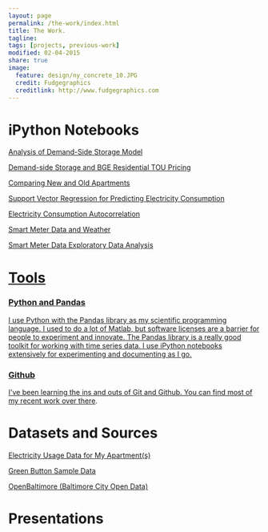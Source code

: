 ```yaml
---
layout: page
permalink: /the-work/index.html
title: The Work.
tagline: 
tags: [projects, previous-work]
modified: 02-04-2015
share: true
image:
  feature: design/ny_concrete_10.JPG
  credit: Fudgegraphics
  creditlink: http://www.fudgegraphics.com
---
```




# iPython Notebooks

<a href='http://nbviewer.ipython.org/github/jtelszasz/demandside_storage/blob/master/analysis.ipynb'>Analysis of Demand-Side Storage Model</a>

<a href='http://nbviewer.ipython.org/github/jtelszasz/demandside_storage/blob/master/TOU_pricing_and_storage.ipynb'>Demand-side Storage and BGE Residential TOU Pricing</a>

<a href='http://nbviewer.ipython.org/github/jtelszasz/my_energy/blob/master/apt_compare.ipynb'>Comparing New and Old Apartments</a>

<a href='http://nbviewer.ipython.org/github/jtelszasz/my_energy/blob/master/Elec_SVM.ipynb?create=1'>Support Vector Regression for Predicting Electricity Consumption</a>

<a href='http://nbviewer.ipython.org/github/jtelszasz/my_energy/blob/master/Usage_Autocorrelation.ipynb?create=1'>Electricity Consumption Autocorrelation</a>

<a href="http://nbviewer.ipython.org/github/jtelszasz/my_energy/blob/master/My_Energy_And_Weather.ipynb?create=1">Smart Meter Data and Weather</a>

<a href="http://nbviewer.ipython.org/github/jtelszasz/my_energy/blob/master/My_Energy.ipynb?create=1">Smart Meter Data Exploratory Data Analysis

# Tools

### Python and Pandas

I use Python with the Pandas library as my scientific programming language.  I used to do a lot of Matlab, but software licenses are a barrier for people to experiment and innovate.  The Pandas library is a really good toolkit for working with time series data.  I use iPython notebooks extensively for experimenting and documenting as I go.

### Github

I've been learning the ins and outs of Git and Github.  You can find most of my recent work <a href='http://www.github.com/jtelszasz'>over there</a>.

# Datasets and Sources
 
<a href="https://github.com/jtelszasz/my_energy/tree/master/raw_data">Electricity Usage Data for My Apartment(s)</a>

<a href="http://services.greenbuttondata.org/sample-data.html">Green Button Sample Data</a>

<a href="http://data.baltimorecity.gov">OpenBaltimore (Baltimore City Open Data)</a>

# Presentations

<script async class="speakerdeck-embed" data-id="6d34b86ef574473b9e673fb75b63f098" data-ratio="1.33333333333333" src="//speakerdeck.com/assets/embed.js"></script>

